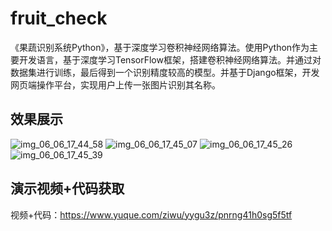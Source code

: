 # fruit_check
《果蔬识别系统Python》，基于深度学习卷积神经网络算法。使用Python作为主要开发语言，基于深度学习TensorFlow框架，搭建卷积神经网络算法。并通过对数据集进行训练，最后得到一个识别精度较高的模型。并基于Django框架，开发网页端操作平台，实现用户上传一张图片识别其名称。

## 效果展示
![img_06_06_17_44_58](https://github.com/ziwupython/fruit_check/assets/133186350/fa4dfc8b-c471-4c97-a170-8e384881dbf9)
![img_06_06_17_45_07](https://github.com/ziwupython/fruit_check/assets/133186350/2cc321c8-73a3-4ed6-a6e5-6353379d808a)
![img_06_06_17_45_26](https://github.com/ziwupython/fruit_check/assets/133186350/34e6c3f2-ab0b-491e-a2f1-bd2808737255)
![img_06_06_17_45_39](https://github.com/ziwupython/fruit_check/assets/133186350/8b3ef177-7366-4f3f-9405-f436307df9db)

## 演示视频+代码获取
视频+代码：https://www.yuque.com/ziwu/yygu3z/pnrng41h0sg5f5tf
